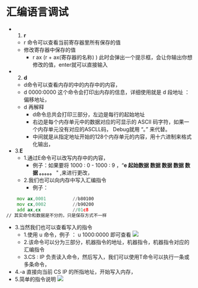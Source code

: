 # 汇编语言调试
- 1. **r**
	- r 命令可以查看当前寄存器里所有保存的值 
	- 修改寄存器中保存的值
		- r ax    (r + ax(寄存器的名称) ) 此时会弹出一个提示框，会让你输出你想修改的值，enter就可以直接输入
- 2. **d**
	- d命令可以查看内存的中的内存中的内容，
	- d 0000:0000 这个命令会打印出内存的信息，详细使用就是 d 段地址 ：偏移地址，
	- d 再解释
		- d命令总共会打印三部分，左边是每行的起始地址
		- 右边是每个内存单元中的数据对应的可显示的 ASCII 码字符，如果一个内存单元没有对应的ASCLL码， Debug就用 “。” 来代替。
		- 中间就是从指定地址开始的128个内存单元的内容，用十六进制来格式化输出，  
- 3.**E**
	- 1.通过E命令可以改写内存中的内容，
		- 例子：如果要将 1000 : 0 - 1000 : 9 ，“**e 起始数据 数据 数据 数据 数据 。。。。。** " ,来进行更改，
	- 2.我们也可以向内存中写入汇编指令
		- 例子：
```asm
	mov ax,0001	         //b80100
	mov cx,0002          //b90200
	add ax,cx            //01c8
// 其实命令和数据是不分的，只是保存方式不一样
```
- 3.当然我们也可以查看写入的指令
	- 1.使用 u 命令，例子 ： u 1000:0000 即可查看
	 ![ ](file:///C:/Users/31427/Pictures/Screenshots/%E5%B1%8F%E5%B9%95%E6%88%AA%E5%9B%BE%202021-11-03%20175813.png)
	- 2.该命令可以分为三部分，机器指令的地址，机器指令，机器指令对应的汇编指令
	- 3.CS : IP 负责读入命令，然后写入，我们可以使用T命令可以执行一条或多条命令，
- 4.-a 直接向当前 CS IP 的所指地址，开始写入内存，
- 5.简单的指令说明
![](file:///C:/Users/31427/Pictures/Screenshots/%E5%B1%8F%E5%B9%95%E6%88%AA%E5%9B%BE%202021-11-03%20225639.png)